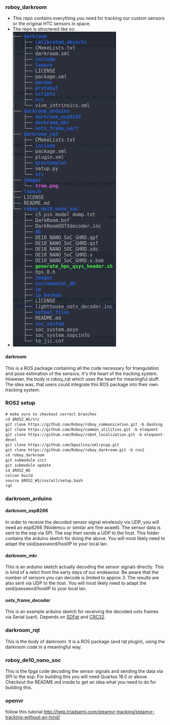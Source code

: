 ### roboy_darkroom
* This repo contains everything you need for tracking our custom sensors or the original HTC sensors in space.
* The repo is structered like so:
* ![tree](https://github.com/Roboy/roboy_darkroom/blob/master/images/tree.png?raw=true "tree")


#### darkroom 
This is a ROS package containing all the code necessary for triangulation and pose estimation of the sensors. It's the heart of the tracking system. However, the body is roboy_rqt which uses the heart for meaningful stuff. The idea was, that users could integrate this ROS package into their own tracking system.

### ROS2 setup
```
# make sure to checkout correct branches
cd $ROS2_WS/src
git clone https://github.com/Roboy/roboy_communication.git -b dashing
git clone https://github.com/Roboy/common_utilities.git -b eloquent
git clone https://github.com/Roboy/robot_localization.git -b eloquent-devel
git clone https://github.com/bpwilcox/xmlrpcpp.git
git clone https://github.com/Roboy/roboy_darkroom.git -b ros2
cd roboy_darkroom
git submodule init
git submodule update 
cd $ROS2_WS
colcon build
source $ROS2_WS/install/setup.bash
rqt
```

### darkroom_arduino
#### darkroom_esp8266
In order to receive the decoded sensor signal wirelessly via UDP, you will need an esp8266 (Nodemcu or similar are fine aswell). The sensor data is sent to the esp via SPI. The esp then sends a UDP to the host. This folder contains the arduino sketch for doing the above. You will most likely need to adapt the ssid/password/hostIP to your local lan.

#### darkroom_mkr
This is an arduino sketch actually decoding the sensor signals directly. This is kind of a relict from the early days of our endeavour. Be aware that the number of sensors you can decode is limited to approx 3. The results are also sent via UDP to the host. You will most likely need to adapt the ssid/password/hostIP to your local lan.

#### ootx_frame_decoder
This is an example arduino sketch for receiving the decoded ootx frames via Serial (uart). Depends on [SDFat](https://github.com/greiman/SdFat) and [CRC32](https://github.com/bakercp/CRC32).

### darkroom_rqt
This is the body of darkroom. It is a ROS package (and rqt plugin), using the darkroom code in a meaningful way. 

### roboy_de10_nano_soc
This is the fpga code decoding the sensor signals and sending the data via SPI to the esp. For building this you will need Quartus 16.0 or above. Checkout the README.md inside to get an idea what you need to do for building this.

### openvr
follow this tutorial http://help.triadsemi.com/steamvr-tracking/steamvr-tracking-without-an-hmd/

